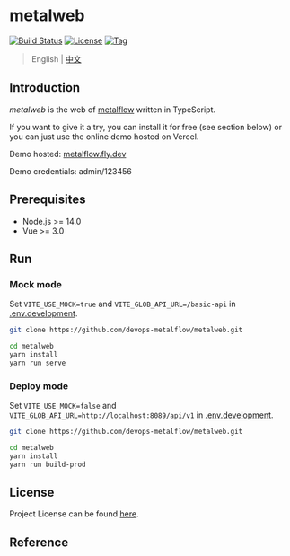 # metalweb

[![Build Status](https://github.com/devops-metalflow/metalweb/workflows/ci/badge.svg?branch=main&event=push)](https://github.com/devops-metalflow/metalweb/actions?query=workflow%3Aci)
[![License](https://img.shields.io/github/license/devops-metalflow/metalweb.svg)](https://github.com/devops-metalflow/metalweb/blob/main/LICENSE)
[![Tag](https://img.shields.io/github/tag/devops-metalflow/metalweb.svg)](https://github.com/devops-metalflow/metalweb/tags)



> English | [中文](README_zh.md)



## Introduction

*metalweb* is the web of [metalflow](https://github.com/devops-metalflow) written in TypeScript.

If you want to give it a try, you can install it for free (see section below) or you can just use the online demo hosted on Vercel.

Demo hosted: [metalflow.fly.dev](https://metalflow.fly.dev)

Demo credentials: admin/123456



## Prerequisites

- Node.js >= 14.0
- Vue >= 3.0



## Run

### Mock mode

Set `VITE_USE_MOCK=true` and `VITE_GLOB_API_URL=/basic-api` in [.env.development](https://github.com/devops-metalflow/metalweb/blob/main/.env.development).

```bash
git clone https://github.com/devops-metalflow/metalweb.git

cd metalweb
yarn install
yarn run serve
```



### Deploy mode

Set `VITE_USE_MOCK=false` and `VITE_GLOB_API_URL=http://localhost:8089/api/v1` in [.env.development](https://github.com/devops-metalflow/metalweb/blob/main/.env.development).

```bash
git clone https://github.com/devops-metalflow/metalweb.git

cd metalweb
yarn install
yarn run build-prod
```



## License

Project License can be found [here](LICENSE).



## Reference
